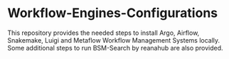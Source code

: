 # Workflow-Engines-Configurations
This repository provides the needed steps to install Argo, Airflow, Snakemake, Luigi and Metaflow Workflow Management Systems locally. Some additional steps to run BSM-Search by reanahub are also provided.
